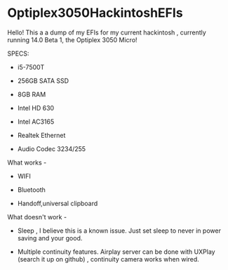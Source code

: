 # Optiplex3050HackintoshEFIs
Hello! This a a dump of my EFIs for my current hackintosh , currently running 14.0 Beta 1, the Optiplex 3050 Micro!

SPECS:

- i5-7500T

- 256GB SATA SSD

- 8GB RAM

- Intel HD 630

- Intel AC3165

- Realtek Ethernet

- Audio Codec 3234/255


What works - 

- WIFI

- Bluetooth

- Handoff,universal clipboard

What doesn't work -

- Sleep , I believe this is a known issue. Just set sleep to never in power saving and your good.

- Multiple continuity features. Airplay server can be done with UXPlay (search it up on github) , continuity camera works when wired.
